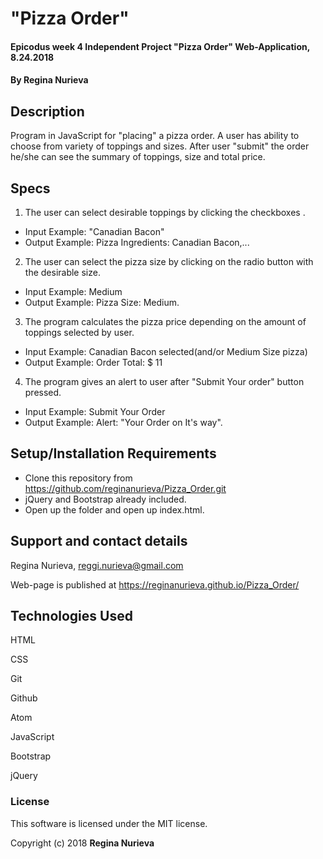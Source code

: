 # "Pizza Order"

#### Epicodus week 4 Independent Project "Pizza Order" Web-Application, 8.24.2018

#### By Regina Nurieva

## Description

Program in JavaScript for "placing" a pizza order. A user has ability to choose from variety of toppings and sizes. After user "submit" the order he/she can see the summary of toppings, size and total price.

## Specs
1. The user can select desirable toppings by clicking the checkboxes .
  * Input Example: "Canadian Bacon"
  * Output Example: Pizza Ingredients: Canadian Bacon,...
2. The user can select the pizza size by clicking on the radio button with the desirable size.
  * Input Example: Medium
  * Output Example: Pizza Size: Medium.
3. The program calculates the pizza price depending on the amount of toppings selected by user.
  * Input Example: Canadian Bacon selected(and/or Medium Size pizza)
  * Output Example: Order Total: $ 11
4. The program gives an alert to user after "Submit Your order" button pressed.
  * Input Example: Submit Your Order
  * Output Example: Alert: "Your Order on It's way".

## Setup/Installation Requirements

* Clone this repository from https://github.com/reginanurieva/Pizza_Order.git
* jQuery and Bootstrap already included.
* Open up the folder and open up index.html.

## Support and contact details

Regina Nurieva, reggi.nurieva@gmail.com

Web-page is published at https://reginanurieva.github.io/Pizza_Order/

## Technologies Used

HTML

CSS

Git

Github

Atom

JavaScript

Bootstrap

jQuery

### License

This software is licensed under the MIT license.

Copyright (c) 2018 **Regina Nurieva**

